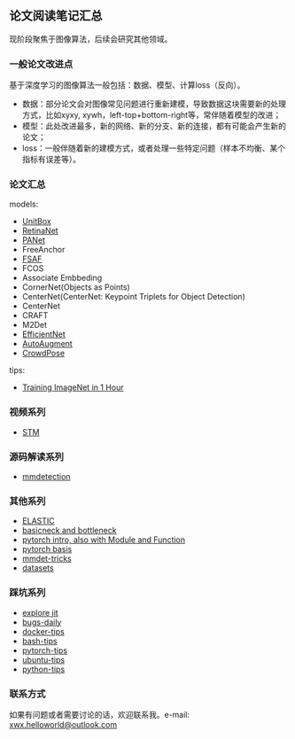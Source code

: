## 论文阅读笔记汇总

现阶段聚焦于图像算法，后续会研究其他领域。

### 一般论文改进点

基于深度学习的图像算法一般包括：数据、模型、计算loss（反向）。

* 数据：部分论文会对图像常见问题进行重新建模，导致数据这块需要新的处理方式，比如xyxy, xywh，left-top+bottom-right等，常伴随着模型的改进；
* 模型：此处改进最多，新的网络、新的分支、新的连接，都有可能会产生新的论文；
* loss：一般伴随着新的建模方式，或者处理一些特定问题（样本不均衡、某个指标有误差等）。

### 论文汇总

models:

- [UnitBox](papers/unitbox/unitbox.md)
- [RetinaNet](papers/retinanet/retinanet.md)
- [PANet](papers/PANet/PANet.md)
- FreeAnchor
- [FSAF](papers/FSAF/FSAF.md)
- FCOS
- Associate Embbeding
- CornerNet(Objects as Points)
- CenterNet(CenterNet: Keypoint Triplets for Object Detection)
- CenterNet
- CRAFT
- M2Det
- [EfficientNet](papers/efficientnet/efficientnet.md)
- [AutoAugment](papers/autoaugment/autoaugment.md)
- [CrowdPose](papers/crowdpose/crowdpose.md)

tips:

- [Training ImageNet in 1 Hour](papers/others/train_imagenet_in_1_hour.md)


### 视频系列

- [STM](papers/STM/STM.md)

### 源码解读系列

- [mmdetection](images/mmdet-two-stage-detector-call-stack.png)


### 其他系列
- [ELASTIC](x7x8/notes/elastic.md)
- [basicneck and bottleneck](x7x8/notes/resnet.md)
- [pytorch intro, also with Module and Function ](x7x8/pytorch_basis/pytorch.md)
- [pytorch basis](x7x8/pytorch_basis/useful_tips.md)
- [mmdet-tricks](x7x8/pytorch_basis/tricks.md)
- [datasets](x7x8/datasets.md)

### 踩坑系列

- [explore jit](x7x8/pytorch_basis/jit_bugs.md)
- [bugs-daily](x7x8/useful/bugs-daily.md)
- [docker-tips](x7x8/useful/docker.md)
- [bash-tips](x7x8/useful/bash-tips.md)
- [pytorch-tips](x7x8/useful/pytorch-tips.md)
- [ubuntu-tips](x7x8/useful/ubuntu-tips.md)
- [python-tips](x7x8/useful/python-tips.md)

### 联系方式

如果有问题或者需要讨论的话，欢迎联系我。e-mail: xwx.helloworld@outlook.com
